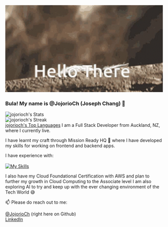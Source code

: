
<img src="hi-hello.gif" alt="wave">

### Bula!  My name is @JojorioCh (Joseph Chang) 👋

![jojorioch's Stats](https://github-readme-stats.vercel.app/api?username=jojorioch&theme=vue-dark&show_icons=true&hide_border=true&count_private=true)
<br/>
![jojorioch's Streak](https://github-readme-streak-stats.herokuapp.com/?user=jojorioch&theme=vue-dark&hide_border=true)
<br/>
[jojorioch's Top Languages](https://github-readme-stats.vercel.app/api/top-langs/?username=jojorioch&theme=vue-dark&show_icons=true&hide_border=true&layout=compact)
I am a Full Stack Developer from Auckland, NZ, where I currently live.

I have learnt my craft through Mission Ready HQ 🥰 where I have developed my skills for working on frontend and backend apps.

I have experience with:<br><br>
[![My Skills](https://skillicons.dev/icons?i=js,html,css,nodejs,ts,github,postman,mysql,sass,gcp,mongodb,docker,nextjs,prisma,netlify)](https://skillicons.dev)

I also have my Cloud Foundational Certification with AWS and plan to further my growth in Cloud Computing to the Associate level
I am also exploring AI to try and keep up with the ever changing environment of the Tech World 😅

📫 Please do reach out to me:

[@JojorioCh](https://github.com/JojorioCh) (right here on Github)<br>
[LinkedIn](https://www.linkedin.com/in/joseph-chang-b25977144/)


<!--
**JojorioCh/JojorioCh** is a ✨ _special_ ✨ repository because its `README.md` (this file) appears on your GitHub profile.

Here are some ideas to get you started:

- 🔭 I’m currently working on ...
- 🌱 I’m currently learning ...
- 👯 I’m looking to collaborate on ...
- 🤔 I’m looking for help with ...
- 💬 Ask me about ...
- 📫 How to reach me: ...
- 😄 Pronouns: ...
- ⚡ Fun fact: ...
-->
